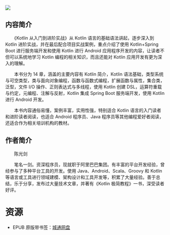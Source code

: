 ![](http://img3m0.ddimg.cn/48/14/25337910-1_u_2.jpg)

## 内容简介

　　《Kotlin 从入门到进阶实战》从 Kotlin 语言的基础语法讲起，逐步深入到 Kotlin 进阶实战，并在最后配合项目实战案例，重点介绍了使用 Kotlin+Spring Boot 进行服务端开发和使用 Kotlin 进行 Android 应用程序开发的内容，让读者不但可以系统地学习 Kotlin 编程的相关知识，而且还能对 Kotlin 应用开发有更为深入的理解。

　　本书分为 14 章，涵盖的主要内容有 Kotlin 简介，Kotlin 语法基础，类型系统与可空类型，类与面向对象编程，函数与函数式编程，扩展函数与属性，集合类，泛型，文件 I/O 操作、正则表达式与多线程，使用 Kotlin 创建 DSL，运算符重载与约定，元编程、注解与反射，Kotlin 集成 Spring Boot 服务端开发，使用 Kotlin 进行 Android 开发。

　　本书内容通俗易懂，案例丰富，实用性强，特别适合 Kotlin 语言的入门读者和进阶读者阅读，也适合 Android 程序员、Java 程序员等其他编程爱好者阅读，还适合作为相关培训机构的教材。

## 作者简介

　　陈光剑

　　笔名一剑。资深程序员，现就职于阿里巴巴集团。有丰富的平台开发经验，曾经参与了多种平台工具的开发。使用 Java、Android、Scala、Groovy 和 Kotlin 等语言或工具进行领域建模、架构设计和工具开发等，积累了大量经验。善于总结，乐于分享，发布过大量技术文章，并著有《Kotlin 极简教程》一书，深受读者好评。

# 资源

* EPUB 原版带书签：[城通网盘](https://u11215426.pipipan.com/fs/11215426-335917422)
